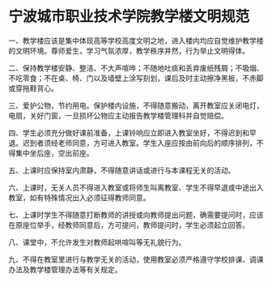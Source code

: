# 宁波城市职业技术学院教学楼文明规范

一、教学楼应该是集中体现高等学校高度文明之地，进入楼内均应自觉维护教学楼的文明环境。尊师爱生，学习气氛浓厚，教学秩序井然，行为举止文明得体。

二、保持教学楼安静、整洁、不大声喧哗；不随地吐痰和丢弃废纸残屑；不吸烟、不吃零食；不在桌、椅、门以及墙壁上涂写刻划，课后及时主动擦净黑板，不赤脚或穿拖鞋背心。

三、爱护公物，节约用电。保护楼内设施，不得随意搬动，离开教室应关闭电灯，电扇，关好门窗，一旦损坏公物应主动报告教学楼管理科并自觉赔偿。

四、学生必须充分做好课前准备，上课铃响应立即进入教室坐好，不得迟到和早退。迟到者须经老师同意，方可进入教室。学生入座应按由前向后的顺序排列，不得集中坐后座，空出前座。

五、上课时应保持室内肃静，不得随意讲话或进行与本课程无关的活动。

六、上课时，无关人员不得进入教室或将师生叫离教室、学生不得早退或中途出入教室，如有特殊情况出入必须征得教师同意。

七、上课时学生不得随意打断教师的讲授或向教师提出问题，确需要提问时，应该在原座位举手，经教师同意后，方可提问，教师提问时，学生必须起立回答。

八、课堂中，不允许发生对教师起哄喧叫等无礼貌行为。

九、不得在教室里进行与教学无关的活动，使用教室必须严格遵守学校排课、调课办法及教学楼管理办法等有关规定。
